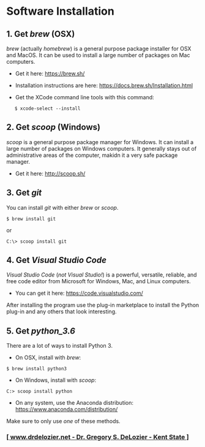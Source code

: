 # Software Installation

## 1. Get _brew_ (OSX)

_brew_ (actually _homebrew_) is a general purpose package installer for OSX and MacOS. It can be used to install a large number of packages on Mac computers. 

* Get it here: https://brew.sh/

* Installation instructions are here: https://docs.brew.sh/Installation.html
* Get the XCode command line tools with this command: 

```
   $ xcode-select --install
```

## 2. Get _scoop_ (Windows)

_scoop_ is a general purpose package manager for Windows. It can install a large number of packages on Windows computers. It generally stays out of administrative areas of the computer, makidn it a very safe package manager. 

* Get it here: http://scoop.sh/

## 3. Get _git_

You can install _git_ with either _brew_ or _scoop_. 

```
$ brew install git
```

or

```
C:\> scoop install git 
```

## 4. Get _Visual Studio Code_

_Visual Studio Code_ (_not Visual Studio!_) is a powerful, versatile, reliable, and free code editor from Microsoft for Windows, Mac, and Linux computers.

* You can get it here: https://code.visualstudio.com/

After installing the program use the plug-in marketplace to install the Python plug-in and any others that look interesting. 

## 5. Get _python_3.6_

There are a lot of ways to install Python 3.

* On OSX, install with _brew_:

```
$ brew install python3
```

* On Windows, install with _scoop_:

```
C:> scoop install python
```

* On any system, use the Anaconda distribution: https://www.anaconda.com/distribution/

Make sure to only use *one* of these methods.

### [[ www.drdelozier.net - Dr. Gregory S. DeLozier - Kent State ]](http://www.drdelozier.net)
